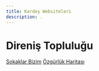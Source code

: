 ```yaml
---
title: Kardeş Websiteleri
description: .
---
```


# Direniş Topluluğu

[Sokaklar Bizim](https://sokaklarbizim.com/)
[Özgürlük Haritası](https://www.ozgurlukharitasi.com/)